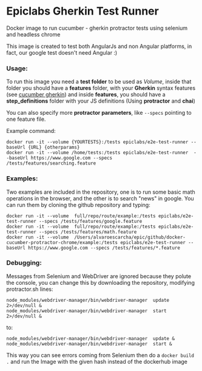 # Epiclabs Gherkin Test Runner
Docker image to run cucumber - gherkin protractor tests using selenium and headless chrome

This image is created to test both AngularJs and non Angular platforms, in fact, our google test doesn't need Angular :)

### Usage:

To run this image you need a **test folder** to be used as *Volume*, inside that folder you should have a **features** folder, with your **Gherkin** syntax features (see [cucumber gherkin](https://cucumber.io/docs/reference)) and inside **features**, you should have a **step_definitions** folder with your JS definitions (Using **protractor** and **chai**)

You can also specify more **protractor parameters**, like `--specs` pointing to one feature file.

Example command:

    docker run -it --volume {YOURTESTS}:/tests epiclabs/e2e-test-runner --baseUrl {URL} {otherparams}
    docker run -it --volume /home/tests:/tests epiclabs/e2e-test-runner  --baseUrl https://www.google.com --specs /tests/features/searching.feature


### Examples:

Two examples are included in the repository, one is to run some basic math operations in the browser, and the other is to search "news" in google. You can run them by cloning the github repository and typing:

    docker run -it --volume  full/repo/route/example:/tests epiclabs/e2e-test-runner --specs /tests/features/google.feature
    docker run -it --volume  full/repo/route/example:/tests epiclabs/e2e-test-runner --specs /tests/features/math.feature
    docker run -it --volume  /Users/alvaroescarcha/epic/github/docker-cucumber-protractor-chrome/example:/tests epiclabs/e2e-test-runner --baseUrl https://www.google.com --specs /tests/features/*.feature


### Debugging:

Messages from Selenium and WebDriver are ignored because they polute the console, you can change this by downloading the repository, modifying protractor.sh lines:

    node_modules/webdriver-manager/bin/webdriver-manager  update 2>/dev/null &
    node_modules/webdriver-manager/bin/webdriver-manager  start 2>/dev/null & 

to:

    node_modules/webdriver-manager/bin/webdriver-manager  update &
    node_modules/webdriver-manager/bin/webdriver-manager  start &

This way you can see errors coming from Selenium then do a `docker build .` and run the Image with the given hash instead of the dockerhub image
